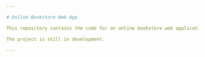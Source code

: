 ```yaml
---

# Online Bookstore Web App

This repository contains the code for an online bookstore web application developed using PHP, MySQL, JavaScript, Bootstrap, HTML, and CSS.

The project is still in development. 

---
```


